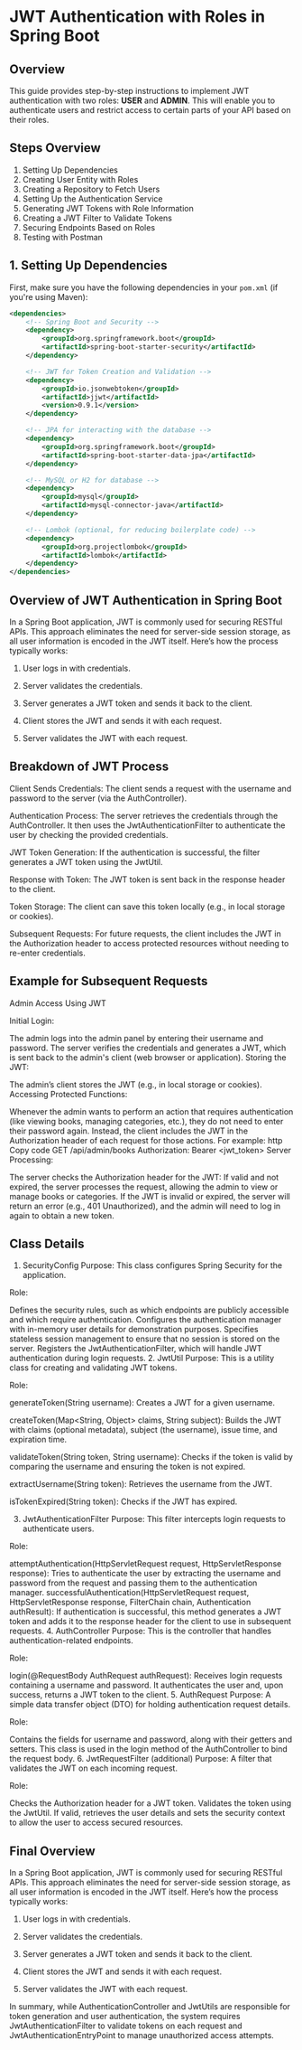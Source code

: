 
# JWT Authentication with Roles in Spring Boot

## Overview

This guide provides step-by-step instructions to implement JWT authentication with two roles: **USER** and **ADMIN**. This will enable you to authenticate users and restrict access to certain parts of your API based on their roles.

## Steps Overview

1. Setting Up Dependencies
2. Creating User Entity with Roles
3. Creating a Repository to Fetch Users
4. Setting Up the Authentication Service
5. Generating JWT Tokens with Role Information
6. Creating a JWT Filter to Validate Tokens
7. Securing Endpoints Based on Roles
8. Testing with Postman

## 1. Setting Up Dependencies

First, make sure you have the following dependencies in your `pom.xml` (if you're using Maven):

```xml
<dependencies>
    <!-- Spring Boot and Security -->
    <dependency>
        <groupId>org.springframework.boot</groupId>
        <artifactId>spring-boot-starter-security</artifactId>
    </dependency>

    <!-- JWT for Token Creation and Validation -->
    <dependency>
        <groupId>io.jsonwebtoken</groupId>
        <artifactId>jjwt</artifactId>
        <version>0.9.1</version>
    </dependency>

    <!-- JPA for interacting with the database -->
    <dependency>
        <groupId>org.springframework.boot</groupId>
        <artifactId>spring-boot-starter-data-jpa</artifactId>
    </dependency>

    <!-- MySQL or H2 for database -->
    <dependency>
        <groupId>mysql</groupId>
        <artifactId>mysql-connector-java</artifactId>
    </dependency>

    <!-- Lombok (optional, for reducing boilerplate code) -->
    <dependency>
        <groupId>org.projectlombok</groupId>
        <artifactId>lombok</artifactId>
    </dependency>
</dependencies>

```

## Overview of JWT Authentication in Spring Boot
In a Spring Boot application, JWT is commonly used for securing RESTful APIs. This approach eliminates the need for server-side session storage, as all user information is encoded in the JWT itself. Here’s how the process typically works:

1. User logs in with credentials.

2. Server validates the credentials.

3. Server generates a JWT token and sends it back to the client.

4. Client stores the JWT and sends it with each request. 

5. Server validates the JWT with each request.

## Breakdown of JWT Process
Client Sends Credentials: The client sends a request with the username and password to the server (via the AuthController).

Authentication Process: The server retrieves the credentials through the AuthController. It then uses the JwtAuthenticationFilter to authenticate the user by checking the provided credentials.

JWT Token Generation: If the authentication is successful, the filter generates a JWT token using the JwtUtil.

Response with Token: The JWT token is sent back in the response header to the client.

Token Storage: The client can save this token locally (e.g., in local storage or cookies).

Subsequent Requests: For future requests, the client includes the JWT in the Authorization header to access protected resources without needing to re-enter credentials.

## Example for Subsequent Requests
Admin Access Using JWT

Initial Login:

The admin logs into the admin panel by entering their username and password.
The server verifies the credentials and generates a JWT, which is sent back to the admin's client (web browser or application).
Storing the JWT:

The admin’s client stores the JWT (e.g., in local storage or cookies).
Accessing Protected Functions:

Whenever the admin wants to perform an action that requires authentication (like viewing books, managing categories, etc.), they do not need to enter their password again.
Instead, the client includes the JWT in the Authorization header of each request for those actions. For example:
http
Copy code
GET /api/admin/books
Authorization: Bearer <jwt_token>
Server Processing:

The server checks the Authorization header for the JWT:
If valid and not expired, the server processes the request, allowing the admin to view or manage books or categories.
If the JWT is invalid or expired, the server will return an error (e.g., 401 Unauthorized), and the admin will need to log in again to obtain a new token.

## Class Details

1. SecurityConfig
Purpose: This class configures Spring Security for the application.

Role:

Defines the security rules, such as which endpoints are publicly accessible and which require authentication.
Configures the authentication manager with in-memory user details for demonstration purposes.
Specifies stateless session management to ensure that no session is stored on the server.
Registers the JwtAuthenticationFilter, which will handle JWT authentication during login requests.
2. JwtUtil
Purpose: This is a utility class for creating and validating JWT tokens.

Role:

generateToken(String username): Creates a JWT for a given username.


createToken(Map<String, Object> claims, String subject): Builds the JWT with claims (optional metadata), subject (the username), issue time, and expiration time.


validateToken(String token, String username): Checks if the token is valid by comparing the username and ensuring the token is not expired.


extractUsername(String token): Retrieves the username from the JWT.


isTokenExpired(String token): Checks if the JWT has expired.


3. JwtAuthenticationFilter
Purpose: This filter intercepts login requests to authenticate users.

Role:

attemptAuthentication(HttpServletRequest request, HttpServletResponse response): Tries to authenticate the user by extracting the username and password from the request and passing them to the authentication manager.
successfulAuthentication(HttpServletRequest request, HttpServletResponse response, FilterChain chain, Authentication authResult): If authentication is successful, this method generates a JWT token and adds it to the response header for the client to use in subsequent requests.
4. AuthController
Purpose: This is the controller that handles authentication-related endpoints.

Role:

login(@RequestBody AuthRequest authRequest): Receives login requests containing a username and password. It authenticates the user and, upon success, returns a JWT token to the client.
5. AuthRequest
Purpose: A simple data transfer object (DTO) for holding authentication request details.

Role:

Contains the fields for username and password, along with their getters and setters. This class is used in the login method of the AuthController to bind the request body.
6. JwtRequestFilter (additional)
Purpose: A filter that validates the JWT on each incoming request.

Role:

Checks the Authorization header for a JWT token.
Validates the token using the JwtUtil.
If valid, retrieves the user details and sets the security context to allow the user to access secured resources.

## Final Overview
In a Spring Boot application, JWT is commonly used for securing RESTful APIs. This approach eliminates the need for server-side session storage, as all user information is encoded in the JWT itself. Here’s how the process typically works:

1. User logs in with credentials.

2. Server validates the credentials.

3. Server generates a JWT token and sends it back to the client.

4. Client stores the JWT and sends it with each request.

5. Server validates the JWT with each request.



In summary, while AuthenticationController and JwtUtils are responsible for token generation and user authentication, 
the system requires JwtAuthenticationFilter to validate tokens on each request and JwtAuthenticationEntryPoint to manage
unauthorized access attempts.